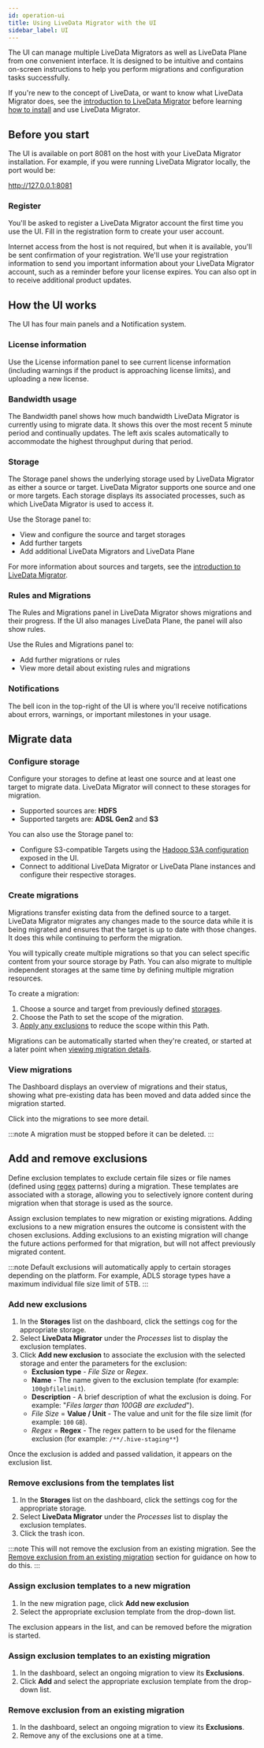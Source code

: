 ```yaml
---
id: operation-ui
title: Using LiveData Migrator with the UI
sidebar_label: UI
---
```


The UI can manage multiple LiveData Migrators as well as LiveData Plane from one convenient interface. It is designed to be intuitive and contains on-screen instructions to help you perform migrations and configuration tasks successfully.

If you're new to the concept of LiveData, or want to know what LiveData Migrator does, see the [introduction to LiveData Migrator](./about.md) before learning [how to install](./installation.md) and use LiveData Migrator.

## Before you start

The UI is available on port 8081 on the host with your LiveData Migrator installation. For example, if you were running LiveData Migrator locally, the port would be:

http://127.0.0.1:8081

### Register

You'll be asked to register a LiveData Migrator account the first time you use the UI. Fill in the registration form to create your user account.

Internet access from the host is not required, but when it is available, you'll be sent confirmation of your registration. We'll use your registration information to send you important information about your LiveData Migrator account, such as a reminder before your license expires. You can also opt in to receive additional product updates.

## How the UI works

The UI has four main panels and a Notification system.

### License information

Use the License information panel to see current license information (including warnings if the product is approaching license limits), and uploading a new license.

### Bandwidth usage

The Bandwidth panel shows how much bandwidth LiveData Migrator is currently using to migrate data. It shows this over the most recent 5 minute period and continually updates. The left axis scales automatically to accommodate the highest throughput during that period.

### Storage

The Storage panel shows the underlying storage used by LiveData Migrator as either a source or target. LiveData Migrator supports one source and one or more targets. Each storage displays its associated processes, such as which LiveData Migrator is used to access it.

Use the Storage panel to:
* View and configure the source and target storages
* Add further targets
* Add additional LiveData Migrators and LiveData Plane

For more information about sources and targets, see the [introduction to LiveData Migrator](./about.md).

### Rules and Migrations

The Rules and Migrations panel in LiveData Migrator shows migrations and their progress. If the UI also manages LiveData Plane, the panel will also show rules.

Use the Rules and Migrations panel to:
* Add further migrations or rules
* View more detail about existing rules and migrations

### Notifications

The bell icon in the top-right of the UI is where you'll receive notifications about errors, warnings, or important milestones in your usage.

## Migrate data

### Configure storage

Configure your storages to define at least one source and at least one target to migrate data. LiveData Migrator will connect to these storages for migration.
* Supported sources are: **HDFS**
* Supported targets are: **ADSL Gen2** and **S3**

You can also use the Storage panel to:
* Configure S3-compatible Targets using the [Hadoop S3A configuration](http://hadoop.apache.org/docs/current/hadoop-aws/tools/hadoop-aws/index.html) exposed in the UI.
* Connect to additional LiveData Migrator or LiveData Plane instances and configure their respective storages.

### Create migrations

Migrations transfer existing data from the defined source to a target. LiveData Migrator migrates any changes made to the source data while it is being migrated and ensures that the target is up to date with those changes. It does this while continuing to perform the migration.

You will typically create multiple migrations so that you can select specific content from your source storage by Path. You can also migrate to multiple independent storages at the same time by defining multiple migration resources.

To create a migration:

1. Choose a source and target from previously defined [storages](#configure-storage).
2. Choose the Path to set the scope of the migration.
3. [Apply any exclusions](#add-new-exclusions) to reduce the scope within this Path.

Migrations can be automatically started when they're created, or started at a later point when [viewing migration details](#view-migrations).

### View migrations

The Dashboard displays an overview of migrations and their status, showing what pre-existing data has been moved and data added since the migration started.

Click into the migrations to see more detail.

:::note
A migration must be stopped before it can be deleted.
:::

## Add and remove exclusions

Define exclusion templates to exclude certain file sizes or file names (defined using [regex](https://regexr.com/) patterns) during a migration. These templates are associated with a storage, allowing you to selectively ignore content during migration when that storage is used as the source.

Assign exclusion templates to new migration or existing migrations. Adding exclusions to a new migration ensures the outcome is consistent with the chosen exclusions. Adding exclusions to an existing migration will change the future actions performed for that migration, but will not affect previously migrated content.

:::note
Default exclusions will automatically apply to certain storages depending on the platform. For example, ADLS storage types have a maximum individual file size limit of 5TB.
:::

### Add new exclusions

1. In the **Storages** list on the dashboard, click the settings cog for the appropriate storage.
1. Select **LiveData Migrator** under the _Processes_ list to display the exclusion templates.
1. Click **Add new exclusion** to associate the exclusion with the selected storage and enter the parameters for the exclusion:
    * **Exclusion type** - _File Size_ or _Regex_.
    * **Name** - The name given to the exclusion template (for example: `100gbfilelimit`).
    * **Description** - A brief description of what the exclusion is doing. For example: "_Files larger than 100GB are excluded_").
    * _File Size_ = **Value / Unit** - The value and unit for the file size limit (for example: `100` `GB`).
    * _Regex_ = **Regex** - The regex pattern to be used for the filename exclusion (for example: `/**/.hive-staging**`)

Once the exclusion is added and passed validation, it appears on the exclusion list.

### Remove exclusions from the templates list

1. In the **Storages** list on the dashboard, click the settings cog for the appropriate storage.
1. Select **LiveData Migrator** under the _Processes_ list to display the exclusion templates.
1. Click the trash icon.

:::note
This will not remove the exclusion from an existing migration. See the [Remove exclusion from an existing migration](#remove-exclusion-from-an-existing-migration) section for guidance on how to do this.
:::

### Assign exclusion templates to a new migration

1. In the new migration page, click **Add new exclusion**
1. Select the appropriate exclusion template from the drop-down list.

The exclusion appears in the list, and can be removed before the migration is started.

### Assign exclusion templates to an existing migration

1. In the dashboard, select an ongoing migration to view its **Exclusions**.
1. Click **Add** and select the appropriate exclusion template from the drop-down list.

### Remove exclusion from an existing migration

1. In the dashboard, select an ongoing migration to view its **Exclusions**.
1. Remove any of the exclusions one at a time.
